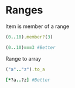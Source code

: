 # Ranges

Item is member of a range

```ruby
(0..10).member?(3)

(0..10)===3 #Better
```

Range to array

```ruby
("a".."z").to_a

[*?a..?z] #Better
```
